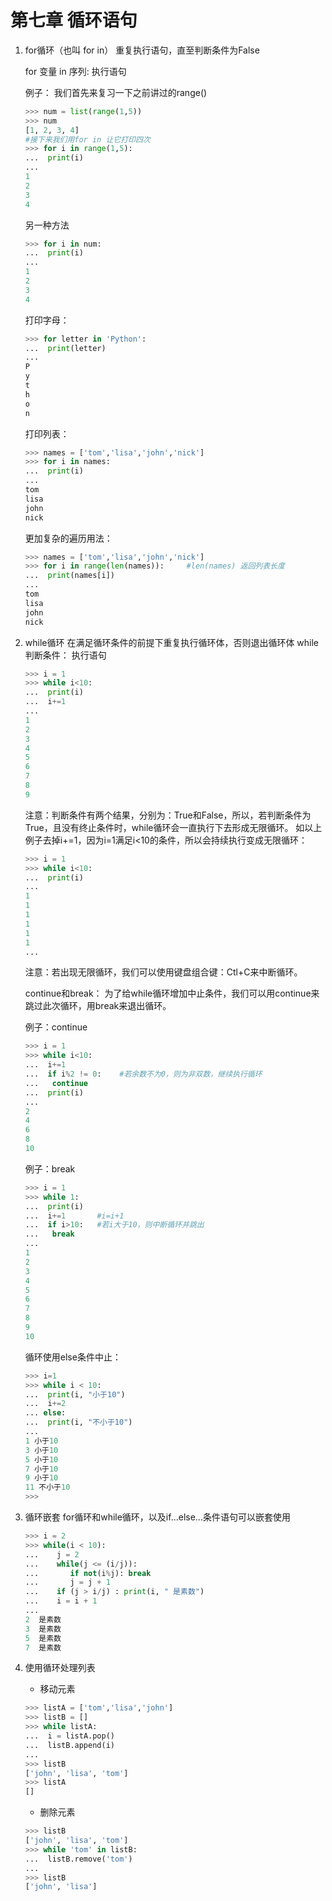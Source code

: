 # 第七章 循环语句

1. for循环（也叫 for in）
    重复执行语句，直至判断条件为False

    for 变量 in 序列:
    执行语句

    例子：
    我们首先来复习一下之前讲过的range()

    ```python
    >>> num = list(range(1,5))
    >>> num
    [1, 2, 3, 4]
    #接下来我们用for in 让它打印四次
    >>> for i in range(1,5):
    ...  print(i)
    ...
    1
    2
    3
    4
    ```

    另一种方法

    ```python
    >>> for i in num:
    ...  print(i)
    ...
    1
    2
    3
    4
    ```

    打印字母：

    ```python
    >>> for letter in 'Python':
    ...  print(letter)
    ... 
    P
    y
    t
    h
    o
    n
    ```

    打印列表：

    ```python
    >>> names = ['tom','lisa','john','nick']
    >>> for i in names:
    ...  print(i)
    ...
    tom
    lisa
    john
    nick
    ```

    更加复杂的遍历用法：

    ```python
    >>> names = ['tom','lisa','john','nick']
    >>> for i in range(len(names)):     #len(names) 返回列表长度
    ...  print(names[i])
    ...
    tom
    lisa
    john
    nick
    ```

2. while循环
    在满足循环条件的前提下重复执行循环体，否则退出循环体
    while 判断条件：
    执行语句

    ```python
    >>> i = 1
    >>> while i<10:
    ...  print(i)
    ...  i+=1
    ...
    1
    2
    3
    4
    5
    6
    7
    8
    9
    ```

    注意：判断条件有两个结果，分别为：True和False，所以，若判断条件为True，且没有终止条件时，while循环会一直执行下去形成无限循环。
    如以上例子去掉i+=1，因为i=1满足i<10的条件，所以会持续执行变成无限循环：

    ```python
    >>> i = 1
    >>> while i<10:
    ...  print(i)
    ...
    1
    1
    1
    1
    1
    1
    ...
    ```

    注意：若出现无限循环，我们可以使用键盘组合键：Ctl+C来中断循环。

    continue和break：
    为了给while循环增加中止条件，我们可以用continue来跳过此次循环，用break来退出循环。

    例子：continue

    ```python
    >>> i = 1
    >>> while i<10:
    ...  i+=1
    ...  if i%2 != 0:    #若余数不为0，则为非双数，继续执行循环
    ...   continue
    ...  print(i)
    ...
    2
    4
    6
    8
    10
    ```

    例子：break

    ```python
    >>> i = 1
    >>> while 1:
    ...  print(i)
    ...  i+=1       #i=i+1
    ...  if i>10:   #若i大于10，则中断循环并跳出
    ...   break
    ...
    1
    2
    3
    4
    5
    6
    7
    8
    9
    10
    ```

    循环使用else条件中止：

    ```python
    >>> i=1
    >>> while i < 10:
    ...  print(i, "小于10")
    ...  i+=2
    ... else:
    ...  print(i, "不小于10")
    ...
    1 小于10
    3 小于10
    5 小于10
    7 小于10
    9 小于10
    11 不小于10
    >>>
    ```

3. 循环嵌套
    for循环和while循环，以及if...else...条件语句可以嵌套使用

    ```python
    >>> i = 2
    >>> while(i < 10):
    ...    j = 2
    ...    while(j <= (i/j)):
    ...       if not(i%j): break
    ...       j = j + 1
    ...    if (j > i/j) : print(i, " 是素数")
    ...    i = i + 1
    ...
    2  是素数
    3  是素数
    5  是素数
    7  是素数
    ```

4. 使用循环处理列表

    * 移动元素

    ```python
    >>> listA = ['tom','lisa','john']
    >>> listB = []
    >>> while listA:
    ...  i = listA.pop()
    ...  listB.append(i)
    ...
    >>> listB
    ['john', 'lisa', 'tom']
    >>> listA
    []
    ```

    * 删除元素

    ```python
    >>> listB
    ['john', 'lisa', 'tom']
    >>> while 'tom' in listB:
    ...  listB.remove('tom')
    ...
    >>> listB
    ['john', 'lisa']
    ```
